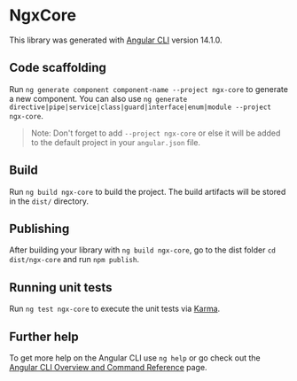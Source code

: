 # NgxCore

This library was generated with [Angular CLI](https://github.com/angular/angular-cli) version 14.1.0.

## Code scaffolding

Run `ng generate component component-name --project ngx-core` to generate a new component. You can also use `ng generate directive|pipe|service|class|guard|interface|enum|module --project ngx-core`.
> Note: Don't forget to add `--project ngx-core` or else it will be added to the default project in your `angular.json` file. 

## Build

Run `ng build ngx-core` to build the project. The build artifacts will be stored in the `dist/` directory.

## Publishing

After building your library with `ng build ngx-core`, go to the dist folder `cd dist/ngx-core` and run `npm publish`.

## Running unit tests

Run `ng test ngx-core` to execute the unit tests via [Karma](https://karma-runner.github.io).

## Further help

To get more help on the Angular CLI use `ng help` or go check out the [Angular CLI Overview and Command Reference](https://angular.io/cli) page.
